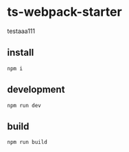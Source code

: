 # ts-webpack-starter
testaaa111
## install
```
npm i
```

## development
```
npm run dev
```

## build
```
npm run build
```

